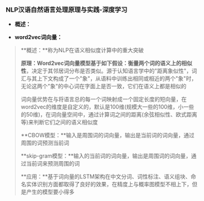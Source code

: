 ### NLP汉语自然语言处理原理与实践-深度学习
- **概述：**
>
>
>
>
- **word2vec词向量：**
> **概述：**称为NLP在语义相似度计算中的重大突破
>
>**原理：**Word2vec词向量模型基于如下假设：衡量两个词的**语义上的相似性**，决定于其邻居词分布是否类似。源于认知语言学中的"距离象似性"，词汇与其上下文构成了一个"象"，从语料中训练出相同或相近的两个"象"时，无论这两个"象"的中心词在字面上是否一致，它们在语义上都是相似的
>
>词向量优势在与将语言总的每一个词映射成一个固定长度的短向量，在word2vec的维度是自定义的，默认是100维(规模大一些的100维，小一些的50维)，在词向量空间中，通过计算词之间的距离(余弦相似性、欧式距离等)来判断它们之间的语义相似度
>
> **CBOW模型：**输入是周围词的词向量，输出是当前词的词向量，通过周围的词预测当前词
>
> **skip-gram模型：**输入的当前词的词向量，输出是周围词的词向量，通过当前词来预测周围的词
>
>
>**应用：**基于词向量的LSTM架构在中文分词、词性标注、语义组块、命名实体识别方面都取得了良好的效果，在精度上与概率图模型不相上下，但是产生的模型要小得多
>
>
>
>
>
>
>
>
>
>
